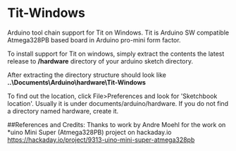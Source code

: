 # Tit-Windows
Arduino tool chain support for Tit on Windows. Tit is Arduino SW compatible Atmega328PB based board in Arduino pro-mini form factor.

To install support for Tit on windows, simply extract the contents the latest release to **/hardware** directory of your arduino sketch directory.

After extracting the directory structure should look like
**..\Documents\Arduino\hardware\Tit-Windows**

To find out the location, click  File>Preferences and look for 'Sketchbook location'. Usually it is under documents/arduino/hardware. If you do not find a directory named hardware, create it. 

##References and Credits:
Thanks to work by Andre Moehl for the work on *uino Mini Super (Atmega328PB) project on hackaday.io
https://hackaday.io/project/9313-uino-mini-super-atmega328pb

